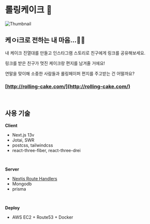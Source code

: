 # 롤링케이크 🎂

![Thumbnail](https://rolling-cake.s3.ap-northeast-2.amazonaws.com/thumbnail.png)

## 케ㅇi크로 전하는 내 마음…🥹🎂

내 케이크 진열대를 만들고
인스타그램 스토리로
친구에게 링크를 공유해보세요.

링크를 받은 친구가
멋진 케이크랑 편지를 남겨줄 거에요!

연말을 맞이해 소중한 사람들과
롤링페이퍼 편지를 주고받는 건 어떨까요?

### [http://rolling-cake.com/](http://rolling-cake.com/)

<br />

## 사용 기술

**Client**

- Next.js 13v
- Jotai, SWR
- postcss, tailwindcss
- react-three-fiber, react-three-drei

<br/>

**Server**

- [Nextjs Route Handlers](https://nextjs.org/docs/app/building-your-application/routing/route-handlers)
- Mongodb
- prisma

<br/>

**Deploy**

- AWS EC2 + Route53 + Docker

<br/>
